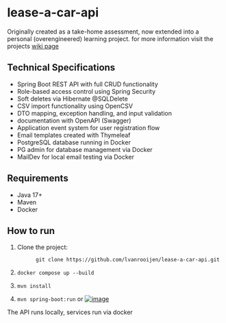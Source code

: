 # lease-a-car-api

Originally created as a take-home assessment, now extended into a personal (overengineered) learning project.
for more information visit the projects [wiki page](https://github.com/lvanrooijen/lease-a-car-api/wiki)

## Technical Specifications

* Spring Boot REST API with full CRUD functionality
* Role-based access control using Spring Security
* Soft deletes via Hibernate @SQLDelete
* CSV import functionality using OpenCSV
* DTO mapping, exception handling, and input validation
* documentation with OpenAPI (Swagger)
* Application event system for user registration flow
* Email templates created with Thymeleaf
* PostgreSQL database running in Docker
* PG admin for database management via Docker
* MailDev for local email testing via Docker

## Requirements

- Java 17+
- Maven
- Docker

## How to run

1. Clone the project:

             git clone https://github.com/lvanrooijen/lease-a-car-api.git

2. `docker compose up --build`
3. `mvn install`
4. `mvn spring-boot:run` or 
   [![image](https://github.com/user-attachments/assets/c448a1c6-24f2-438a-9763-df3f5765c057)](https://www.youtube.com/watch?v=MtaTKXJ89jk)

The API runs locally, services run via docker



